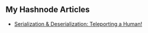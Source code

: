 ## My Hashnode Articles  
- [Serialization & Deserialization: Teleporting a Human!](https://the-tech-blog.hashnode.dev/serialization-deserialization-teleporting-a-human)  

